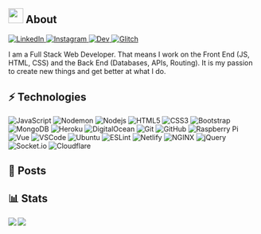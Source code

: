 ## <img src="https://andrejarrell.com/img/cat.gif" width="30">  About 

<a href="https://andrejarrell.com/linkedin">
    <img alt="LinkedIn" src="https://img.shields.io/badge/LinkedIn-0077B5?style=flat-square&logo=linkedin&logoColor=white">
</a>
<a href="https://andrejarrell.com/instagram">
    <img alt="Instagram" src="https://img.shields.io/badge/Instagram-E4405F?style=flat-square&logo=instagram&logoColor=white">
</a>
<a href="https://andrejarrell.com/dev">
    <img alt="Dev" src="https://img.shields.io/badge/DEV-0A0A0A?style=flat-square&logo=dev.to&logoColor=white">
</a>
<a href="https://andrejarrell.com/glitch">
    <img alt="Glitch" src="https://img.shields.io/badge/Glitch-3333FF?style=flat-square&logo=glitch&logoColor=white">
</a>


I am a Full Stack Web Developer. That means I work on the Front End (JS, HTML, CSS) and the Back End (Databases, APIs, Routing). It is my passion to create new things and get better at what I do.

## ⚡ Technologies

![JavaScript](https://img.shields.io/badge/JavaScript-F7DF1E?style=flat-square&logo=javascript&logoColor=F7DF1E&color=black)
![Nodemon](https://img.shields.io/badge/Nodemon-339933?style=flat-square&logo=nodemon&logoColor=black)
![Nodejs](https://img.shields.io/badge/Nodejs-339933?style=flat-square&logo=node.js&logoColor=white)
![HTML5](https://img.shields.io/badge/HTML5-E34F26?style=flat-square&logo=html5&logoColor=white)
![CSS3](https://img.shields.io/badge/CSS3-1572B6?style=flat-square&logo=css3&logoColor=white)
![Bootstrap](https://img.shields.io/badge/Bootstrap-563D7C?style=flat-square&logo=bootstrap&logoColor=white)
![MongoDB](https://img.shields.io/badge/MongoDB-47A248?style=flat-square&logo=mongodb&logoColor=white)
![Heroku](https://img.shields.io/badge/Heroku-430098?style=flat-square&logo=heroku&logoColor=white)
![DigitalOcean](https://img.shields.io/badge/Digital%20Ocean-0080FF?style=flat-square&logo=digitalocean&logoColor=white)
![Git](https://img.shields.io/badge/Git-F05032?style=flat-square&logo=git&logoColor=white)
![GitHub](https://img.shields.io/badge/GitHub-181717?style=flat-square&logo=github&logoColor=white)
![Raspberry Pi](https://img.shields.io/badge/Raspberry%20Pi-C51A4A?style=flat-square&logo=raspberry-pi&logoColor=white)
![Vue](https://img.shields.io/badge/Vue-4FC08D?style=flat-square&logo=vue.js&logoColor=white)
![VSCode](https://img.shields.io/badge/VSCode-007ACC?style=flat-square&logo=visual-studio-code&logoColor=white)
![Ubuntu](https://img.shields.io/badge/Ubuntu-E95420?style=flat-square&logo=ubuntu&logoColor=white)
![ESLint](https://img.shields.io/badge/ESLint-4B32C3?style=flat-square&logo=eslint&logoColor=white)
![Netlify](https://img.shields.io/badge/Netlify-00C7B7?style=flat-square&logo=netlify&logoColor=white)
![NGINX](https://img.shields.io/badge/NGINX-269539?style=flat-square&logo=nginx&logoColor=white)
![jQuery](https://img.shields.io/badge/jQuery-0769AD?style=flat-square&logo=jquery&logoColor=white)
![Socket.io](https://img.shields.io/badge/Socket.io-010101?style=flat-square&logo=socket.io&logoColor=white)
![Cloudflare](https://img.shields.io/badge/Cloudflare-F38020?style=flat-square&logo=cloudflare&logoColor=white)

## 📝 Posts

<!-- devposts:start -->
<!-- devposts:end -->

## 📊 Stats

<a href="https://stats.andrejarrell.com">
    <img align="left" src="https://stats.andrejarrell.com/api?username=andrejarrell&show_icons=true&count_private=true&hide_border=true">
</a>

<a href="https://stats.andrejarrell.com">
    <img align="left" src="https://stats.andrejarrell.com/api/top-langs/?username=andrejarrell&layout=default&hide_border=true">
</a>
